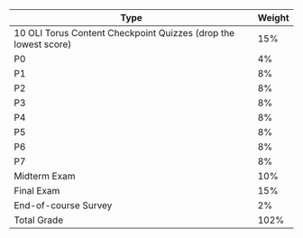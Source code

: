 | **Type**                                           | **Weight** |
|----------------------------------------------------|------------|
| 10 OLI Torus Content Checkpoint Quizzes (drop the lowest score) | 15%        |
| P0	| 4% |
|P1	|8%|
|P2|	8%|
|P3|	8%|
|P4|	8%|
|P5|	8%|
|P6|	8%|
|P7|	8%|
| Midterm Exam                                               | 10%        |
| Final Exam                                               | 15%        |
| End-of-course Survey                               | 2%         |
| Total Grade                                        | 102%       |
